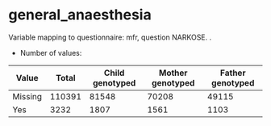 # general_anaesthesia
Variable mapping to questionnaire: mfr, question NARKOSE.
.
- Number of values:

| Value | Total | Child genotyped | Mother genotyped | Father genotyped |
| ----- | ----- | --------------- | ---------------- | ---------------- |
| Missing | 110391 | 81548 | 70208 | 49115 |
| Yes | 3232 | 1807 | 1561 |1103 |



